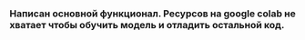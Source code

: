 ### Написан основной функционал. Ресурсов на google colab не хватает чтобы обучить модель и отладить остальной код. 
